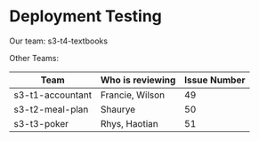 # Deployment Testing

Our team: s3-t4-textbooks

Other Teams:

| Team             | Who is reviewing | Issue Number |
| ---------------- | ---------------- | ------------ |
| s3-t1-accountant | Francie, Wilson  | 49           |
| s3-t2-meal-plan  | Shaurye          | 50           |
| s3-t3-poker      | Rhys, Haotian    | 51           |
